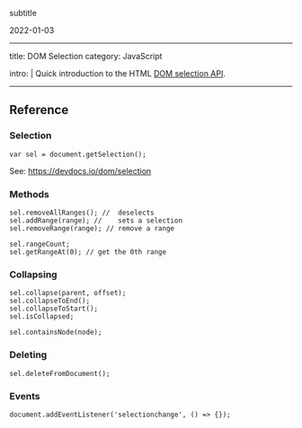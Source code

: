 subtitle

2022-01-03

------------------------------------------------------------------------

title: DOM Selection category: JavaScript

intro: | Quick introduction to the HTML [DOM selection API](https://devdocs.io/dom/selection).

------------------------------------------------------------------------

Reference
---------

### Selection

    var sel = document.getSelection();

See: <a href="https://devdocs.io/dom/selection" class="uri">https://devdocs.io/dom/selection</a>

### Methods

    sel.removeAllRanges(); //  deselects
    sel.addRange(range); //    sets a selection
    sel.removeRange(range); // remove a range

    sel.rangeCount;
    sel.getRangeAt(0); // get the 0th range

### Collapsing

    sel.collapse(parent, offset);
    sel.collapseToEnd();
    sel.collapseToStart();
    sel.isCollapsed;

    sel.containsNode(node);

### Deleting

    sel.deleteFromDocument();

### Events

    document.addEventListener('selectionchange', () => {});
